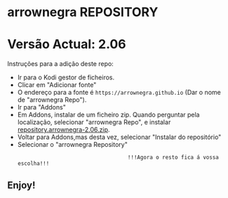 # arrownegra REPOSITORY
# Versão Actual: 2.06

Instruções para a adição deste repo:


<p align="left">
  <ul>
    <li>Ir para o Kodi gestor de ficheiros.</li>
    <li>Clicar em "Adicionar fonte"</li>
    <li>O endereço para a fonte é <code>https://arrownegra.github.io</code> (Dar o nome de "arrownegra Repo").</li>
    <li>Ir para "Addons"</li>
    <li>Em Addons, instalar de um ficheiro zip. Quando perguntar pela localização, selecionar "arrownegra Repo", e instalar <a href="repository.arrownegra-2.06.zip">repository.arrownegra-2.06.zip</a>.</li>
    <li>Voltar para Addons,mas desta vez, selecionar "Instalar do repositório"</li>
    <li>Selecionar o "arrownegra Repository"</li>
    
                                       !!!Agora o resto fica á vossa escolha!!!
  </ul>
</p>

## Enjoy!
